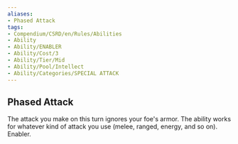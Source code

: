 ```yaml
---
aliases:
- Phased Attack
tags:
- Compendium/CSRD/en/Rules/Abilities
- Ability
- Ability/ENABLER
- Ability/Cost/3
- Ability/Tier/Mid
- Ability/Pool/Intellect
- Ability/Categories/SPECIAL ATTACK
---
```


  
## Phased Attack  
The attack you make on this turn ignores your foe's armor. The ability works for whatever kind of attack you use (melee, ranged, energy, and so on). Enabler. 
